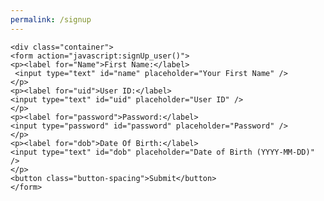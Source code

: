 ```yaml
---
permalink: /signup
---
```



<html lang="en">


<script>
    //import { uri, options } from '{{site.baseurl}}/assets/js/api/config.js';

    function signUp_user() {
        const enteredName = document.getElementById("name").value;
        const enteredUid = document.getElementById("uid").value;
        const enteredPassword = document.getElementById("password").value;
        const enteredDOB = document.getElementById("dob").value;
        console.log("Name = " + enteredName)
        console.log("Uid = " + enteredUid)
        console.log("Password = " + enteredPassword)
        console.log("dob = " + enteredDOB)
        const signupHeaders = new Headers();
      signupHeaders.set('111', '222');
      
      signupHeaders.set("Accept", "*/*");
      signupHeaders.set("Accept-Language", "en-US,en;q=0.9");
      signupHeaders.set("Content-Type", "application/json");

        signUp_api(enteredName, enteredUid, enteredPassword, enteredDOB)
        
      }
    

    function signUp_api(name, uid, pw, dob){
      let signupHeaders = new Headers();
      signupHeaders.append('111', '222');
      
      signupHeaders.append("Accept", "*/*");
      signupHeaders.append("Accept-Language", "en-US,en;q=0.9");
      signupHeaders.append("Content-Type", "application/json");
      

      var raw = JSON.stringify({
          "name" : name,
          "uid": uid,
          "password": pw,
          "dob": dob
        });

      var requestOptions = {
          method: 'POST',
          headers: signupHeaders,
          body: raw,
          redirect: 'follow'
        };

      fetch("http://localhost:8088/api/users/", requestOptions)
          .then(response => {
            if (response.ok) {
                console.log("Successfully Signed Up");
                alert("Account has been created. You will be directed to login page shortly.");
                window.location.href = "https://eshaank1.github.io/csp2/2024/01/30/LoginPage.html"
              } else {
                console.error("Sign Up Failed");
                // You can handle failed login attempts here
                const errorMessageDiv = document.getElementById('errorMessage');
                errorMessageDiv.innerHTML = '<label style="color: red;">User Sign Up Failed</label>';
              }
          })
          .then(result => { 
            console.log(result);
            
            })
          .catch(error => console.log('error', error));
          

      
      //return response
    }


  </script>
  <meta charset="UTF-8">
  <meta name="viewport" content="width=device-width, initial-scale=1.0">
  <title>Login Page</title>
  <link rel="stylesheet" href="styles.css"> <!-- Include the compiled CSS file -->



    <div class="container">
    <form action="javascript:signUp_user()">
    <p><label for="Name">First Name:</label>
     <input type="text" id="name" placeholder="Your First Name" />
    </p>
    <p><label for="uid">User ID:</label> 
    <input type="text" id="uid" placeholder="User ID" />
    </p>
    <p><label for="password">Password:</label>
    <input type="password" id="password" placeholder="Password" />
    </p>
    <p><label for="dob">Date Of Birth:</label>
    <input type="text" id="dob" placeholder="Date of Birth (YYYY-MM-DD)" />
    </p>
    <button class="button-spacing">Submit</button>
    </form>
  </div>
   

   


</html>